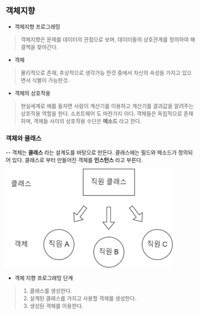 ## 객체지향
* 객체지향 프로그래밍
> 객체지향은 문제를 데이터의 관점으로 보며, 데이터들의 상호관계를 정의하여
> 해결책을 찾아간다.

* 객체
>물리적으로 존재, 추상적으로 생각가능 한것 중에서 자신의 속성을 가지고 있으면서 식별이 가능한것.

* 객체의 상호작용
> 현실세계로 예를 들자면 사람이 계산기를 이용하고 계산기를 결과값을 알려주는 상호작용 역할을 한다. 소프트웨어 도 마찬가지 이다. 객체들은 독립적으로 존재하며, 객체들 사이의 상호작용 수단은 **메소드** 라고 한다.
### 객체와 클래스

-- 객체는 **클래스** 라는 설계도를 바탕으로 만든다. 클래스에는 필드와 메소드가 정의되어 있다. 클래스로 부터 만들어진 객체를 **인스턴스** 라고 부른다.


![](https://github.com/kimkunkuk/TIL/blob/main/Java/images/001.png)

* 객체 지향 프로그래밍 단계
> 1. 클래스를 생성한다.
> 2. 설계된 클래스를 가지고 사용할 객체를 생성한다.
> 3. 생성된 객체를 이용한다.

